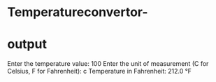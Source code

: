 # Temperatureconvertor-
# output
Enter the temperature value:
100
Enter the unit of measurement (C for Celsius, F for Fahrenheit):
c
Temperature in Fahrenheit: 212.0 °F
